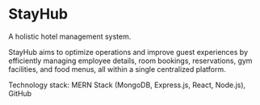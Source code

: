 # StayHub
A holistic hotel management system.

StayHub aims to optimize operations and improve guest experiences by efficiently managing employee details, room bookings, reservations, gym facilities, and food menus, all within a single centralized platform.

Technology stack: MERN Stack (MongoDB, Express.js, React, Node.js), GitHub
